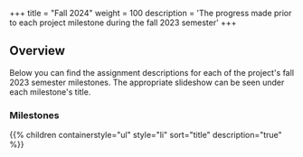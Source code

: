 +++
title = "Fall 2024"
weight = 100
description = 'The progress made prior to each project milestone during the fall 2023 semester'
+++

## Overview
Below you can find the assignment descriptions for each of the project's fall 2023 semester milestones.  The appropriate slideshow can be seen under each milestone's title.

### Milestones
{{% children containerstyle="ul" style="li" sort="title" description="true" %}}